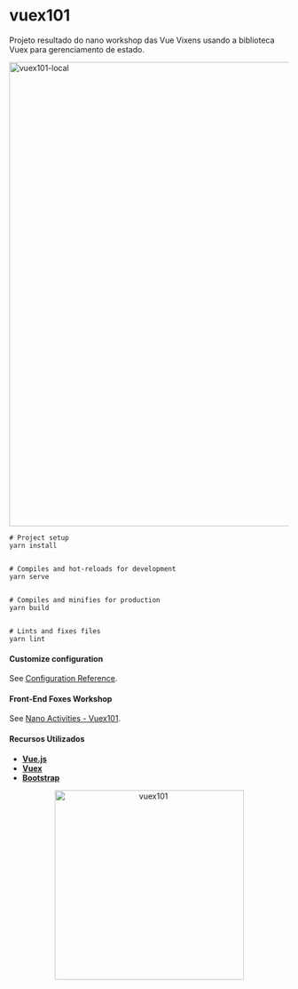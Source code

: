 # vuex101

Projeto resultado do nano workshop das Vue Vixens usando a biblioteca Vuex para gerenciamento de estado.

<img width="835" alt="vuex101-local" src="https://user-images.githubusercontent.com/44841405/82010198-c595e180-9647-11ea-8acf-c0a859b9c563.png">

```
# Project setup
yarn install


# Compiles and hot-reloads for development
yarn serve


# Compiles and minifies for production
yarn build


# Lints and fixes files
yarn lint
```

#### Customize configuration
See [Configuration Reference](https://cli.vuejs.org/config/).

#### Front-End Foxes Workshop
See [Nano Activities - Vuex101](https://workshops.vuevixens.org/workshops/vue/nanos/nano1.html#get-started).

#### Recursos Utilizados

- **[Vue.js](https://vuejs.org/)**
- **[Vuex](https://vuex.vuejs.org/)**
- **[Bootstrap](https://getbootstrap.com/)**

<p align="center">
<img width="341" alt="vuex101" src="https://user-images.githubusercontent.com/44841405/82009233-2ff95280-9645-11ea-97ce-43337ebad823.png">
</p>
